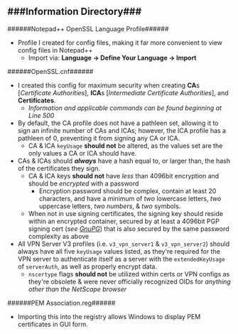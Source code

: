 ###Information Directory###
---
######Notepad++ OpenSSL Language Profile######
- Profile I created for config files, making it far more convenient to view config files in Notepad++
  - Import via: **Language -> Define Your Language -> Import**


######OpenSSL.cnf######
- I created this config for maximum security when creating **CA**s [_Certificate Authorities_], **ICA**s [_Intermediate Certificate Authorities_], and **Certificates**.
  - _Information and applicable commands can be found beginning at Line 500_
- By default, the CA profile does not have a pathleen set, allowing it to sign an infinite number of CAs and ICAs; however, the ICA profile has a pathleen of 0, preventing it from signing any CA or ICA. 
  - CA & ICA `keyUsage` **should not** be altered, as the values set are the only values a CA or ICA should have.
- CAs & ICAs should **_always_** have a hash equal to, or larger than, the hash of the certificates they sign.
  - CA & ICA keys **should not** have _less_ than 4096bit encryption and should be _encrypted_ with a password
    - Encryption password should be complex, contain at least 20 characters, and have a minimum of _two_ lowercase letters, _two_ uppercase letters, _two numbers_, & _two_ symbols.
  - When not in use signing certificates, the signing key should reside within an encrypted container, secured by at least a 4096bit PGP signing cert (_see [GnuPG](https://www.gnupg.org/)_) that is also secured by the same password complexity as above
- All VPN Server V3 profiles (i.e. `v3_vpn_server1` & `v3_vpn_server2`) should always have all five `keyUsage` values listed, as they're required for the VPN server to authenticate itself as a server with the `extendedKeyUsage` of `serverAuth`, as well as properly encrypt data.
  - `nscertype` flags **should not** be utilized within certs or VPN configs as they're obsolete & were never officially recognized OIDs for _anything other than the NetScape browser_ 


######PEM Association.reg######
  - Importing this into the registry allows Windows to display PEM certificates in GUI form.


